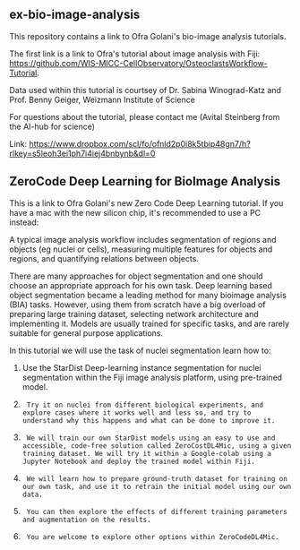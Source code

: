 ## ex-bio-image-analysis
This repository contains a link to Ofra Golani's bio-image analysis tutorials.

The first link is a link to Ofra's tutorial about image analysis with Fiji:
https://github.com/WIS-MICC-CellObservatory/OsteoclastsWorkflow-Tutorial.

Data used within this tutorial is courtsey of Dr. Sabina Winograd-Katz and Prof. Benny Geiger, Weizmann Institute of Science


For questions about the tutorial, please contact me (Avital Steinberg from the AI-hub for science)

Link: https://www.dropbox.com/scl/fo/ofnld2p0i8k5tbip48gn7/h?rlkey=s5leoh3ei1ph7i4iej4bnbynb&dl=0
 
## ZeroCode Deep Learning for BioImage Analysis

This is a link to Ofra Golani's new Zero Code Deep Learning tutorial. If you have a mac with the new silicon chip, it's recommended to use a PC instead:
 
A typical image analysis workflow includes segmentation of regions and objects (eg nuclei or cells), measuring multiple features for objects and regions, and quantifying relations between objects.

There are many approaches for object segmentation and one should choose an appropriate approach for his own task. Deep learning based object segmentation became a leading method for many bioimage analysis (BIA) tasks. However, using them from scratch have a big overload of preparing large training dataset, selecting network architecture and implementing it. Models are usually trained for specific tasks, and are rarely suitable for general purpose applications.

In this tutorial we will use the task of nuclei segmentation learn how to:

1. Use the StarDist Deep-learning instance segmentation for nuclei segmentation within the Fiji image analysis platform, using pre-trained model.

2)      Try it on nuclei from different biological experiments, and explore cases where it works well and less so, and try to understand why this happens and what can be done to improve it.

3)      We will train our own StarDist models using an easy to use and accessible, code-free solution called ZeroCostDL4Mic, using a given training dataset. We will try it within a Google-colab using a Jupyter Notebook and deploy the trained model within Fiji.

4)      We will learn how to prepare ground-truth dataset for training on our own task, and use it to retrain the initial model using our own data.

5)      You can then explore the effects of different training parameters and augmentation on the results.

6)      You are welcome to explore other options within ZeroCodeDL4Mic.
